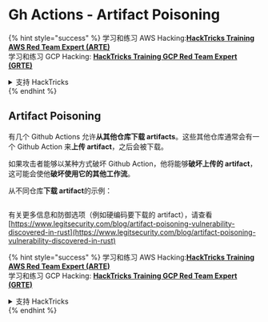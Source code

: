 # Gh Actions - Artifact Poisoning

{% hint style="success" %}
学习和练习 AWS Hacking:<img src="/.gitbook/assets/image.png" alt="" data-size="line">[**HackTricks Training AWS Red Team Expert (ARTE)**](https://training.hacktricks.xyz/courses/arte)<img src="/.gitbook/assets/image.png" alt="" data-size="line">\
学习和练习 GCP Hacking: <img src="/.gitbook/assets/image (2).png" alt="" data-size="line">[**HackTricks Training GCP Red Team Expert (GRTE)**<img src="/.gitbook/assets/image (2).png" alt="" data-size="line">](https://training.hacktricks.xyz/courses/grte)

<details>

<summary>支持 HackTricks</summary>

* 查看 [**订阅计划**](https://github.com/sponsors/carlospolop)!
* **加入** 💬 [**Discord 群组**](https://discord.gg/hRep4RUj7f) 或 [**telegram 群组**](https://t.me/peass) 或 **关注** 我们的 **Twitter** 🐦 [**@hacktricks\_live**](https://twitter.com/hacktricks\_live)**.**
* **通过提交 PRs 分享黑客技巧到** [**HackTricks**](https://github.com/carlospolop/hacktricks) 和 [**HackTricks Cloud**](https://github.com/carlospolop/hacktricks-cloud) github 仓库.

</details>
{% endhint %}

## Artifact Poisoning

有几个 Github Actions 允许**从其他仓库下载 artifacts**。这些其他仓库通常会有一个 Github Action 来**上传 artifact**，之后会被下载。

如果攻击者能够以某种方式破坏 Github Action，他将能够**破坏上传的 artifact**，这可能会使他**破坏使用它的其他工作流**。

从不同仓库**下载 artifact**的示例：

<figure><img src="../../../.gitbook/assets/image (124).png" alt=""><figcaption></figcaption></figure>

有关更多信息和防御选项（例如硬编码要下载的 artifact），请查看 [https://www.legitsecurity.com/blog/artifact-poisoning-vulnerability-discovered-in-rust](https://www.legitsecurity.com/blog/artifact-poisoning-vulnerability-discovered-in-rust)

{% hint style="success" %}
学习和练习 AWS Hacking:<img src="/.gitbook/assets/image.png" alt="" data-size="line">[**HackTricks Training AWS Red Team Expert (ARTE)**](https://training.hacktricks.xyz/courses/arte)<img src="/.gitbook/assets/image.png" alt="" data-size="line">\
学习和练习 GCP Hacking: <img src="/.gitbook/assets/image (2).png" alt="" data-size="line">[**HackTricks Training GCP Red Team Expert (GRTE)**<img src="/.gitbook/assets/image (2).png" alt="" data-size="line">](https://training.hacktricks.xyz/courses/grte)

<details>

<summary>支持 HackTricks</summary>

* 查看 [**订阅计划**](https://github.com/sponsors/carlospolop)!
* **加入** 💬 [**Discord 群组**](https://discord.gg/hRep4RUj7f) 或 [**telegram 群组**](https://t.me/peass) 或 **关注** 我们的 **Twitter** 🐦 [**@hacktricks\_live**](https://twitter.com/hacktricks\_live)**.**
* **通过提交 PRs 分享黑客技巧到** [**HackTricks**](https://github.com/carlospolop/hacktricks) 和 [**HackTricks Cloud**](https://github.com/carlospolop/hacktricks-cloud) github 仓库.

</details>
{% endhint %}
